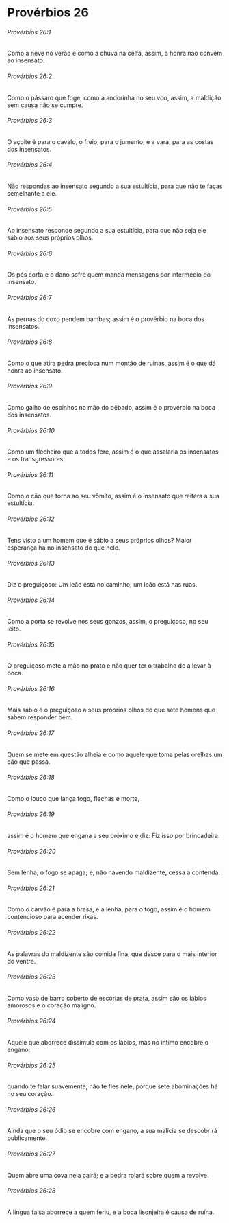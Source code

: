 # Provérbios 26

###### Provérbios 26:1

Como a neve no verão e como a chuva na ceifa, assim, a honra não convém ao insensato.

###### Provérbios 26:2

Como o pássaro que foge, como a andorinha no seu voo, assim, a maldição sem causa não se cumpre.

###### Provérbios 26:3

O açoite é para o cavalo, o freio, para o jumento, e a vara, para as costas dos insensatos.

###### Provérbios 26:4

Não respondas ao insensato segundo a sua estultícia, para que não te faças semelhante a ele.

###### Provérbios 26:5

Ao insensato responde segundo a sua estultícia, para que não seja ele sábio aos seus próprios olhos.

###### Provérbios 26:6

Os pés corta e o dano sofre quem manda mensagens por intermédio do insensato.

###### Provérbios 26:7

As pernas do coxo pendem bambas; assim é o provérbio na boca dos insensatos.

###### Provérbios 26:8

Como o que atira pedra preciosa num montão de ruínas, assim é o que dá honra ao insensato.

###### Provérbios 26:9

Como galho de espinhos na mão do bêbado, assim é o provérbio na boca dos insensatos.

###### Provérbios 26:10

Como um flecheiro que a todos fere, assim é o que assalaria os insensatos e os transgressores.

###### Provérbios 26:11

Como o cão que torna ao seu vômito, assim é o insensato que reitera a sua estultícia.

###### Provérbios 26:12

Tens visto a um homem que é sábio a seus próprios olhos? Maior esperança há no insensato do que nele.

###### Provérbios 26:13

Diz o preguiçoso: Um leão está no caminho; um leão está nas ruas.

###### Provérbios 26:14

Como a porta se revolve nos seus gonzos, assim, o preguiçoso, no seu leito.

###### Provérbios 26:15

O preguiçoso mete a mão no prato e não quer ter o trabalho de a levar à boca.

###### Provérbios 26:16

Mais sábio é o preguiçoso a seus próprios olhos do que sete homens que sabem responder bem.

###### Provérbios 26:17

Quem se mete em questão alheia é como aquele que toma pelas orelhas um cão que passa.

###### Provérbios 26:18

Como o louco que lança fogo, flechas e morte,

###### Provérbios 26:19

assim é o homem que engana a seu próximo e diz: Fiz isso por brincadeira.

###### Provérbios 26:20

Sem lenha, o fogo se apaga; e, não havendo maldizente, cessa a contenda.

###### Provérbios 26:21

Como o carvão é para a brasa, e a lenha, para o fogo, assim é o homem contencioso para acender rixas.

###### Provérbios 26:22

As palavras do maldizente são comida fina, que desce para o mais interior do ventre.

###### Provérbios 26:23

Como vaso de barro coberto de escórias de prata, assim são os lábios amorosos e o coração maligno.

###### Provérbios 26:24

Aquele que aborrece dissimula com os lábios, mas no íntimo encobre o engano;

###### Provérbios 26:25

quando te falar suavemente, não te fies nele, porque sete abominações há no seu coração.

###### Provérbios 26:26

Ainda que o seu ódio se encobre com engano, a sua malícia se descobrirá publicamente.

###### Provérbios 26:27

Quem abre uma cova nela cairá; e a pedra rolará sobre quem a revolve.

###### Provérbios 26:28

A língua falsa aborrece a quem feriu, e a boca lisonjeira é causa de ruína.

